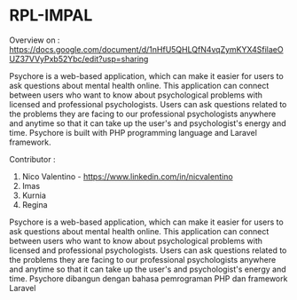 # RPL-IMPAL

Overview on : https://docs.google.com/document/d/1nHfU5QHLQfN4vqZymKYX4SfilaeOUZ37VVyPxb52Ybc/edit?usp=sharing

Psychore is a web-based application, which can make it easier for users to ask questions about mental health online. This application can connect between users who want to know about psychological problems with licensed and professional psychologists. Users can ask questions related to the problems they are facing to our professional psychologists anywhere and anytime so that it can take up the user's and psychologist's energy and time. Psychore is built with PHP programming language and Laravel framework.

Contributor : 
1. Nico Valentino - https://www.linkedin.com/in/nicvalentino
2. Imas
3. Kurnia
4. Regina

Psychore is a web-based application, which can make it easier for users to ask questions about mental health online. This application can connect between users who want to know about psychological problems with licensed and professional psychologists. Users can ask questions related to the problems they are facing to our professional psychologists anywhere and anytime so that it can take up the user's and psychologist's energy and time. Psychore dibangun dengan bahasa pemrograman PHP dan framework Laravel
